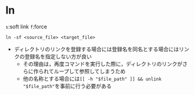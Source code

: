 # ln

`s`:soft link
`f`:force
```
ln -sf <source_file> <target_file>
```

* ディレクトリのリンクを登録する場合には登録名を同名とする場合にはリンクの登録名を指定しない方が良い
  * その理由は，再度コマンドを実行した際に，ディレクトリのリンクがさらに作られてループして参照してしまうため
  * 他の名称とする場合には`[[ -h "$file_path" ]] && unlink "$file_path"`を事前に行う必要がある